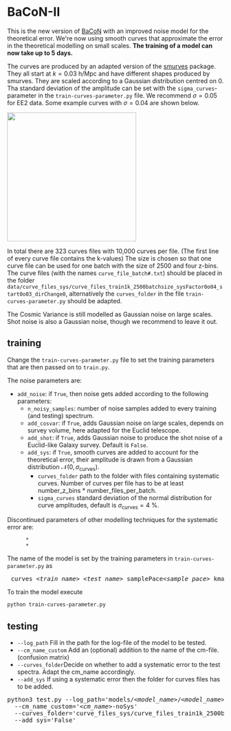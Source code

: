 # BaCoN-II
This is the new version of [BaCoN](https://github.com/Mik3M4n/BaCoN) with an improved noise model for the theoretical error. We're now using smooth curves that approximate the error in the theoretical modelling on small scales. 
**The training of a model can now take up to 5 days.**

The curves are produced by an adapted version of the [smurves](https://github.com/moews/smurves) package. They all start at $k = 0.03 \ \mathrm{h/Mpc}$ and have different shapes produced by smurves. They are scaled according to a Gaussian distribution centred on 0. Tha standard deviation of the amplitude can be set with the ```sigma_curves```-parameter in the ```train-curves-parameter.py``` file. We recommend $\sigma = 0.05$ for EE2 data.
Some example curves with $\sigma = 0.04$ are shown below.

<img src="https://github.com/cosmicLinux/BaCoN-II/assets/142009018/4e37020f-a066-4d64-a88d-7a96dac51698" 
     width="300" />


In total there are 323 curves files with 10,000 curves per file. (The first line of every curve file contains the k-values) The size is chosen so that one curve file can be used for one batch with the size of 2500 and four z-bins. The curve files (with the names ```curve_file_batch#.txt```) should be placed in the folder ```data/curve_files_sys/curve_files_train1k_2500batchsize_sysFactor0o04_start0o03_dirChange0```, alternatively the ```curves_folder``` in the file ```train-curves-parameter.py``` should be adapted.

The Cosmic Variance is still modelled as Gaussian noise on large scales. Shot noise is also a Gaussian noise, though we recommend to leave it out.

## training

Change the ```train-curves-parameter.py``` file to set the training parameters that are then passed on to ```train.py```. 

The noise parameters are:

* ```add_noise```: if ```True```, then noise gets added according to the following parameters:
     * ```n_noisy_samples```: number of noise samples added to every training (and testing) spectrum.
     * ```add_cosvar```: if ```True```, adds Gaussian noise on large scales, depends on survey volume, here adapted for the Euclid telescope.
     * ```add_shot```: if ```True```, adds Gaussian noise to produce the shot noise of a Euclid-like Galaxy survey. Default is ```False```.
     * ```add_sys```: if ```True```, smooth curves are added to account for the theoretical error, their amplitude is drawn from a Gaussian distribution $\mathcal{N}(0,\sigma_\mathrm{curves})$.
          * ```curves_folder``` path to the folder with files containing systematic curves. Number of curves per file has to be at least number_z_bins * number_files_per_batch.
          * ```sigma_curves``` standard deviation of the normal distribution for curve amplitudes, default is $\sigma_\mathrm{curves}=4$ %.

Discontinued parameters of other modelling techniques for the systematic error are:

          *
          *

The name of the model is set by the training parameters in ```train-curves-parameter.py``` as 
<pre> curves_<i>&lt;train_name&gt;</i>_<i>&lt;test_name&gt;</i>_samplePace<i>&lt;sample_pace&gt;</i>_kmax<i>&lt;k_max&gt;</i>_<i>&lt;planck_fname&gt;</i>_epoch<i>&lt;n_epochs&gt;</i>_noiseSamples<i>&lt;n_noisy_samples&gt;</i>_wCV_noShot_wSys_sigmaCurves<i>&lt;sigma_curves&gt;</i>_<i>&lt;fname_extra&gt;</i>
</pre>

To train the model execute
```bash
python train-curves-parameter.py
```


## testing
- ```--log_path``` Fill in the path for the log-file of the model to be tested. 
- ```--cm_name_custom``` Add an (optional) addition to the name of the cm-file. (confusion matrix)
- ```--curves_folder```Decide on whether to add a systematic error to the test spectra. Adapt the cm_name accordingly.
- ```--add_sys``` If using a systematic error then the folder for curves files has to be added.

<pre>
python3 test.py --log_path='models/<i>&lt;model_name&gt;</i>/<i>&lt;model_name&gt;</i>_log.txt' --TEST_DIR='<i>&lt;path/to/test-data&gt;</i>' 
  --cm_name_custom='<i>&lt;cm_name&gt;</i>-noSys'
  --curves_folder='curve_files_sys/curve_files_train1k_2500batchsize_sysFactor0o04_start0o03_dirChange0' 
  --add_sys='False'
</pre>


